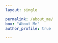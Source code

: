 ```yaml
---
layout: single

permalink: /about_me/
box: "About Me"
author_profile: true

---
```

<style>

.box {
  display: grid;
  grid-template-columns: 6em 6em 6em 6em;
  gap: 0.2em 0.2em;
  font-size: 0.8em;  
}

.box1 {
  display: grid;
  grid-template-columns: 8em 16em 5em;
  gap: 3em;
  font-size: 0.9em;  
}

.box_ed {
  display: grid;
  grid-template-columns: 8em 16em 5em;
  gap: 3em;
  font-size: 0.9em;  
}

.box_w_d {
  display: grid;
  grid-template-columns: 35em; 
  text-align: left;
}


.box_item1 {
  text-align: left;
  font-weight: 600;
}

.sp {
   white-space: pre;
     font-weight: 600;
}

.box_item {
  text-align: center;
  color: white;
  background-color:slategray;
  padding: 0.2em 0em 0.2em 0em;
}

table  {
  border: none;
  table-layout: fixed;
  border-collapse:collapse;
  font-size: 0.8em; 
  font-weight: 400;
}
 tr, td {
    border: none;
}
.w {
  max-width: 30ch;
 word-wrap: break-word;
}
.hb {
  display: block;
  width: 29em;
  font-size: 1.2em;  
  font-weight: 600;
  color: white;
  background-color:slategray;
  text-align: justify;
  padding: 0.3em 0.0em 0.3em 0.4em;
}

</style>



<object data="https://usu-my.sharepoint.com/:b:/g/personal/a02271983_aggies_usu_edu/ERfHAyU09N1CnNhsA5HnCEwBxdezOhHRras49rFF6bHIrg?e=EEqu1y&action=embedview" width="1000" height="1000" type='application/pdf'></object>

<iframe width="500" height="200" frameborder="0" scrolling="no" src=" https://usu-my.sharepoint.com/:b:/g/personal/a02271983_aggies_usu_edu/ERfHAyU09N1CnNhsA5HnCEwBxdezOhHRras49rFF6bHIrg?e=EEqu1y&action=embedview”>





<span class="box_w_d">
My name is Nikita Fedik and I am a researcher passionate about solving scientific challenges on the edge of machine learning, computational chemistry and material science.<br/><br/>  
<br/> 
Currently, I am Director's Postdoc Fellow at Los Alamos National Laboratory where I focue on machine learning interatomic potentials and development of Pytorch module for excited states simulations. <br/><br/> 
I completed my PhD in Computational Chemistry in Prof. Alexander I. Boldyrev lab at Utah State University. I extensively studied new bonding patterns in atomic clusters, molecules and materials.<br/><br/> 
I am also very excited about computing infrastructure, computing clusters (which I had a chance to assemble on my own), artificial intelligence, new technology and productivity/ergonomics hacks. 



<span class="hb"> Work experience
  <div class="box_ed">
  <div class="box_item1">Director's Postdoc<br/> Fellow</div>
  <div class="box_item1">T-1/CNLS<br/>Los Alamos National Laboratory, USA</div>
  <div class="box_item1">2022-present</div>
</div>
<br/>
  
<div class="box_ed">
  <div class="box_item1">Research<br/> Assistant</div>
  <div class="box_item1">Los Alamos National Laboratory<br/>Utah State University, USA</div>
  <div class="box_item1">2020-2022</div>
</div>

<span class="box_w_d"> Dr. Tretiak Group (T-1)<br/> 
\- ML parametrization of semi-empirical quantum chemistry<br/>
\- long-range electrostatics in ML interatomic potentials<br/>
\- data generation at quantum-chemical level<br/>
<br/>

<div class="box_ed">
  <div class="box_item1">Research<br/> Assistant</div>
  <div class="box_item1">Utah State University, USA</div>
  <div class="box_item1">2018-<br/>2020</div>
</div>
<span class="box_w_d">
\- chemical bonidng in clusters and materials<br/>
\- simulation of spectra to match experiment<br/>
\- advancement of computing infrastracture<br/>
<br/>
<div class="box_ed">
  <div class="box_item1">Research<br/> Assistant</div>
  <div class="box_item1">Los Alamos National Laboratory, USA</div>
  <div class="box_item1">summer 2020</div>
</div>
<span class="box_w_d">Summer Internship at Center for Non-Linear Studies<br/>
\- data generation for ML parametrization of semi-empirical quantum chemistry

<div class="box_ed">
  <div class="box_item1">Research<br/> Assistant</div>
  <div class="box_item1">Institute of Physical Organic Chemistry (IPOC), Russia</div>
  <div class="box_item1">summer 2019, 2018</div>
</div>
<span class="box_w_d">Summer Internship in Desing of Polyfunctional Materials<br/>
\- design, bonding and dynamics in 2D materials

<div class="box_ed">
  <div class="box_item1">Undergraduate<br/> Research Assistant </div>
  <div class="box_item1">Southern Federal University, Russia</div>
  <div class="box_item1">2012-2017</div>
</div>
<span class="box_w_d">Laboratory of Medicinal Chemistry<br/>
\- theoretical study of NO release<br/>
\- reaction mechanisms in alkaloids

<span class="hb"> Education

<div class="box1">
  <div class="box_item1">PhD</div>
  <div class="box_item1">Utah State University</div>
  <div class="box_item1">2018-2022</div>
</div>
Physical/Computational Chemistry<br/>
Professor:  Alexander I. Boldyrev<br/> 

<div class="box1">
  <div class="box_item1">B.Sc</div>
  <div class="box_item1">Southern Federal University</div>
  <div class="box_item1"> 2012-2017</div>
</div>
Fundamental and Applied Chemistry<br/>



<span class="hb"> Skills

<span class="sp">Coding/Tech</span><br/>
\- scientific computing, OOP<br/>
\- machine learning<br/>
\- data generation<br/>
\- deployment of small computing clusters<br/>

<div class="box">
  <div class="box_item">Python</div>
  <div class="box_item">Pytorch</div>
  <div class="box_item">Linux</div>
  <div class="box_item">bash</div>
  <div class="box_item">Slurm</div>
  <div class="box_item">git</div>
  <div class="box_item">VSCode</div>
  <div class="box_item">Visualization</div>
</div>
<br><br>
<span class="sp">Computational Chemistry</span><br/>
\- machine learning interatomic potentials<br/>
\- thermodynamics, kinetics, molecular dynamics<br/>
\- chemical bonding and wave function analysis<br/>

<div class="box">
  <div class="box_item">Gaussian</div>
  <div class="box_item">ORCA</div>
  <div class="box_item">Psi4</div>
  <div class="box_item">VASP</div>
  <div class="box_item">AdNDP</div>
  <div class="box_item">MultiWfn</div>
  <div class="box_item">ASE</div>
  <div class="box_item">cclib</div>
</div>
<br/>


{% comment %} 
    These commments will not include inside the source.
{% endcomment %}
